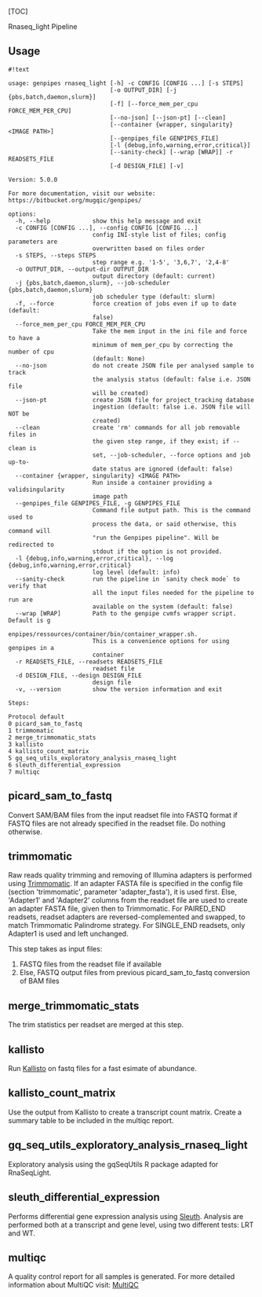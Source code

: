 [TOC]

Rnaseq_light Pipeline


Usage
-----


```
#!text

usage: genpipes rnaseq_light [-h] -c CONFIG [CONFIG ...] [-s STEPS]
                             [-o OUTPUT_DIR] [-j {pbs,batch,daemon,slurm}]
                             [-f] [--force_mem_per_cpu FORCE_MEM_PER_CPU]
                             [--no-json] [--json-pt] [--clean]
                             [--container {wrapper, singularity} <IMAGE PATH>]
                             [--genpipes_file GENPIPES_FILE]
                             [-l {debug,info,warning,error,critical}]
                             [--sanity-check] [--wrap [WRAP]] -r READSETS_FILE
                             [-d DESIGN_FILE] [-v]

Version: 5.0.0

For more documentation, visit our website: https://bitbucket.org/mugqic/genpipes/

options:
  -h, --help            show this help message and exit
  -c CONFIG [CONFIG ...], --config CONFIG [CONFIG ...]
                        config INI-style list of files; config parameters are
                        overwritten based on files order
  -s STEPS, --steps STEPS
                        step range e.g. '1-5', '3,6,7', '2,4-8'
  -o OUTPUT_DIR, --output-dir OUTPUT_DIR
                        output directory (default: current)
  -j {pbs,batch,daemon,slurm}, --job-scheduler {pbs,batch,daemon,slurm}
                        job scheduler type (default: slurm)
  -f, --force           force creation of jobs even if up to date (default:
                        false)
  --force_mem_per_cpu FORCE_MEM_PER_CPU
                        Take the mem input in the ini file and force to have a
                        minimum of mem_per_cpu by correcting the number of cpu
                        (default: None)
  --no-json             do not create JSON file per analysed sample to track
                        the analysis status (default: false i.e. JSON file
                        will be created)
  --json-pt             create JSON file for project_tracking database
                        ingestion (default: false i.e. JSON file will NOT be
                        created)
  --clean               create 'rm' commands for all job removable files in
                        the given step range, if they exist; if --clean is
                        set, --job-scheduler, --force options and job up-to-
                        date status are ignored (default: false)
  --container {wrapper, singularity} <IMAGE PATH>
                        Run inside a container providing a validsingularity
                        image path
  --genpipes_file GENPIPES_FILE, -g GENPIPES_FILE
                        Command file output path. This is the command used to
                        process the data, or said otherwise, this command will
                        "run the Genpipes pipeline". Will be redirected to
                        stdout if the option is not provided.
  -l {debug,info,warning,error,critical}, --log {debug,info,warning,error,critical}
                        log level (default: info)
  --sanity-check        run the pipeline in `sanity check mode` to verify that
                        all the input files needed for the pipeline to run are
                        available on the system (default: false)
  --wrap [WRAP]         Path to the genpipe cvmfs wrapper script. Default is g
                        enpipes/ressources/container/bin/container_wrapper.sh.
                        This is a convenience options for using genpipes in a
                        container
  -r READSETS_FILE, --readsets READSETS_FILE
                        readset file
  -d DESIGN_FILE, --design DESIGN_FILE
                        design file
  -v, --version         show the version information and exit

Steps:

Protocol default
0 picard_sam_to_fastq
1 trimmomatic
2 merge_trimmomatic_stats
3 kallisto
4 kallisto_count_matrix
5 gq_seq_utils_exploratory_analysis_rnaseq_light
6 sleuth_differential_expression
7 multiqc
```

picard_sam_to_fastq 
-------------------
 
Convert SAM/BAM files from the input readset file into FASTQ format
if FASTQ files are not already specified in the readset file. Do nothing otherwise.

trimmomatic 
-----------
 
Raw reads quality trimming and removing of Illumina adapters is performed using [Trimmomatic](http://www.usadellab.org/cms/index.php?page=trimmomatic).
If an adapter FASTA file is specified in the config file (section 'trimmomatic', parameter 'adapter_fasta'),
it is used first. Else, 'Adapter1' and 'Adapter2' columns from the readset file are used to create
an adapter FASTA file, given then to Trimmomatic. For PAIRED_END readsets, readset adapters are
reversed-complemented and swapped, to match Trimmomatic Palindrome strategy. For SINGLE_END readsets,
only Adapter1 is used and left unchanged.

This step takes as input files:
1. FASTQ files from the readset file if available
2. Else, FASTQ output files from previous picard_sam_to_fastq conversion of BAM files

merge_trimmomatic_stats 
-----------------------
 
The trim statistics per readset are merged at this step.

kallisto 
--------
 
Run [Kallisto](https://pachterlab.github.io/kallisto/about.html) on fastq files for a fast esimate of abundance.

kallisto_count_matrix 
---------------------
 
Use the output from Kallisto to create a transcript count matrix.
Create a summary table to be included in the multiqc report.

gq_seq_utils_exploratory_analysis_rnaseq_light 
----------------------------------------------
 
Exploratory analysis using the gqSeqUtils R package adapted for RnaSeqLight.

sleuth_differential_expression 
------------------------------
 
Performs differential gene expression analysis using [Sleuth](http://pachterlab.github.io/sleuth/).
Analysis are performed both at a transcript and gene level, using two different tests: LRT and WT.

multiqc 
-------
 
A quality control report for all samples is generated.
For more detailed information about MultiQC visit: [MultiQC](http://multiqc.info/)

